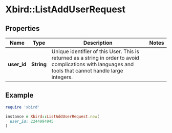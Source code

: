 # Xbird::ListAddUserRequest

## Properties

| Name | Type | Description | Notes |
| ---- | ---- | ----------- | ----- |
| **user_id** | **String** | Unique identifier of this User. This is returned as a string in order to avoid complications with languages and tools that cannot handle large integers. |  |

## Example

```ruby
require 'xbird'

instance = Xbird::ListAddUserRequest.new(
  user_id: 2244994945
)
```

